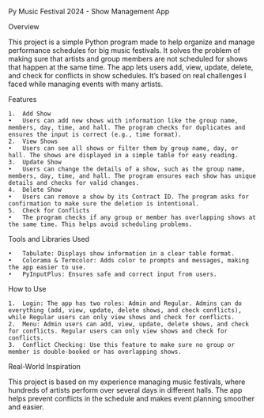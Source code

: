 Py Music Festival 2024 - Show Management App

Overview

This project is a simple Python program made to help organize and manage performance schedules for big music festivals. It solves the problem of making sure that artists and group members are not scheduled for shows that happen at the same time. The app lets users add, view, update, delete, and check for conflicts in show schedules. It’s based on real challenges I faced while managing events with many artists.

Features

	1.	Add Show
	•	Users can add new shows with information like the group name, members, day, time, and hall. The program checks for duplicates and ensures the input is correct (e.g., time format).
	2.	View Shows
	•	Users can see all shows or filter them by group name, day, or hall. The shows are displayed in a simple table for easy reading.
	3.	Update Show
	•	Users can change the details of a show, such as the group name, members, day, time, and hall. The program ensures each show has unique details and checks for valid changes.
	4.	Delete Show
	•	Users can remove a show by its Contract ID. The program asks for confirmation to make sure the deletion is intentional.
	5.	Check for Conflicts
	•	The program checks if any group or member has overlapping shows at the same time. This helps avoid scheduling problems.

Tools and Libraries Used

	•	Tabulate: Displays show information in a clear table format.
	•	Colorama & Termcolor: Adds color to prompts and messages, making the app easier to use.
	•	PyInputPlus: Ensures safe and correct input from users.

How to Use

	1.	Login: The app has two roles: Admin and Regular. Admins can do everything (add, view, update, delete shows, and check conflicts), while Regular users can only view shows and check for conflicts.
	2.	Menu: Admin users can add, view, update, delete shows, and check for conflicts. Regular users can only view shows and check for conflicts.
	3.	Conflict Checking: Use this feature to make sure no group or member is double-booked or has overlapping shows.

Real-World Inspiration

This project is based on my experience managing music festivals, where hundreds of artists perform over several days in different halls. The app helps prevent conflicts in the schedule and makes event planning smoother and easier.
